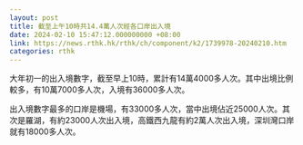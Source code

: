 ```yaml
---
layout: post
title: 截至上午10時共14.4萬人次經各口岸出入境
date: 2024-02-10 15:47:12.000000000 +08:00
link: https://news.rthk.hk/rthk/ch/component/k2/1739978-20240210.htm
categories: rthk
---
```


大年初一的出入境數字，截至早上10時，累計有14萬4000多人次。其中出境比例較多，有10萬7000多人次，入境有36000多人次。

出入境數字最多的口岸是機場，有33000多人次，當中出境佔近25000人次。其次是羅湖，有約23000人次出入境，高鐵西九龍有約2萬人次出入境，深圳灣口岸就有18000多人次。
